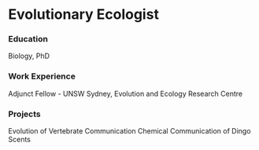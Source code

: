 # Evolutionary Ecologist

### Education
Biology, PhD

### Work Experience
Adjunct Fellow - UNSW Sydney, Evolution and Ecology Research Centre

### Projects
Evolution of Vertebrate Communication
Chemical Communication of Dingo Scents
